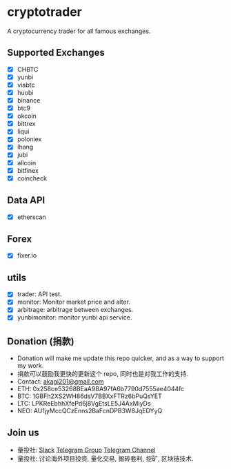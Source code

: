 # cryptotrader

A cryptocurrency trader for all famous exchanges.

## Supported Exchanges
- [x] CHBTC
- [x] yunbi
- [x] viabtc
- [x] huobi
- [x] binance
- [x] btc9
- [x] okcoin
- [x] bittrex
- [x] liqui
- [x] poloniex
- [x] lhang
- [x] jubi
- [x] allcoin
- [x] bitfinex
- [x] coincheck

## Data API
- [x] etherscan

## Forex
- [x] fixer.io

## utils
- [x] trader: API test.
- [x] monitor: Monitor market price and alter.
- [x] arbitrage: arbitrage between exchanges.
- [x] yunbimonitor: monitor yunbi api service.

## Donation (捐款)
* Donation will make me update this repo quicker, and as a way to support my work.
* 捐款可以鼓励我更快的更新这个 repo, 同时也是对我工作的支持.
* Contact: <akagi201@gmail.com>
* ETH: 0x258ce53268BEaA9BA97fA6b7790d7555ae4044fc
* BTC: 1GBFh2XS2WH86dsV7BBXxFTRz6bPuQsYET
* LTC: LPKReEbhhXfePd6j8VgEtsLE5J4AxMiyDs
* NEO: AU1jyMccQCzEnns2BaFcnDPB3W8JqEDYyQ

## Join us
* 量投社: [Slack](https://join.slack.com/t/cryptotraderhub/shared_invite/MjM5MTU2MzY3MzQ2LTE1MDUxMzQ1MjYtYmI0NGNlZTQ4YQ) [Telegram Group](https://t.me/cryptotraderhub) [Telegram Channel](https://t.me/cryptotraderchannel)
* 量投社: 讨论海外项目投资, 量化交易, 搬砖套利, 挖矿, 区块链技术.

